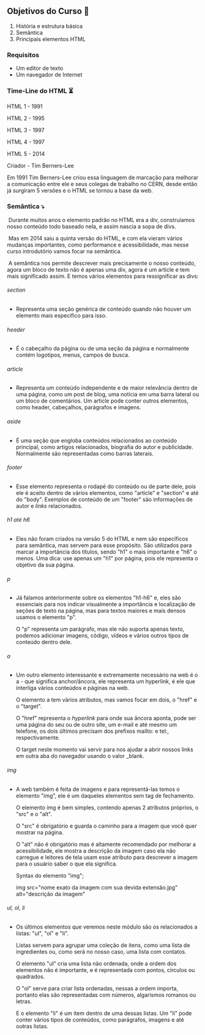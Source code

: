 ## Objetivos do Curso :bookmark_tabs:

1. História e estrutura básica
2. Semântica
3. Principais elementos HTML

### Requisitos

- Um editor de texto
- Um navegador de Internet



### Time-Line do HTML :hourglass_flowing_sand:

HTML 1 - 1991

HTML 2 - 1995

HTML 3 - 1997

HTML 4 - 1997

HTML 5 - 2014

Criador - Tim Berners-Lee

Em 1991 Tim Berners-Lee criou essa linguagem de marcação para melhorar a comunicação entre ele e seus colegas de trabalho no CERN, desde então já surgiram 5 versões e o HTML se tornou a base da web.

### Semântica :arrow_heading_down:

​	Durante muitos anos o elemento padrão no HTML era a div, construíamos nosso conteúdo todo baseado nela, e assim nascia a sopa de divs.

​	Mas em 2014 saiu a quinta versão do HTML, e com ela vieram vários mudanças importantes, como performance e acessibilidade, mas nesse curso introdutório vamos focar na semântica.

​	A semântica nos permite descrever mais precisamente o nosso conteúdo, agora um bloco de texto não é apenas uma div, agora é um article e tem mais significado assim. E temos vários elementos para ressignificar as divs:

###### section

- Representa uma seção genérica de conteúdo quando não houver um elemento mais específico para isso.

###### header

- É o cabeçalho da página ou de uma seção da página e normalmente contém logotipos, menus, campos de busca.

###### article

- Representa um conteúdo independente e de maior relevância dentro de uma página, como um post de blog, uma notícia em uma barra lateral ou um bloco de comentários. Um article pode conter outros elementos, como header, cabeçalhos, parágrafos e imagens.

###### aside

- É uma seção que engloba conteúdos relacionados ao conteúdo principal, como artigos relacionados, biografia do autor e publicidade. Normalmente são representadas como barras laterais.

###### footer

- Esse elemento representa o rodapé do conteúdo ou de parte dele, pois ele é aceito dentro de vários elementos, como "article" e "section" e até do "body". Exemplos de conteúdo de um "footer" são informações de autor e *links* relacionados.

###### h1 até h6

- Eles não foram criados na versão 5 do HTML e nem são específicos para semântica, mas servem para esse propósito. São utilizados para marcar a importância dos títulos, sendo "h1" o mais importante e "h6" o menos. Uma dica: use apenas um "h1" por página, pois ele representa o objetivo da sua página.

###### p

- Já falamos anteriormente sobre os elementos "h1-h6" e, eles são essenciais para nos indicar visualmente a importância e localização de seções de texto na página, mas para textos maiores e mais densos usamos o elemento "p".

  O "p" representa um parágrafo, mas ele não suporta apenas texto, podemos adicionar imagens, código, vídeos e vários outros tipos de conteúdo dentro dele.

###### a

- Um outro elemento interessante e extremamente necessário na web é o a - que significa anchor/âncora, ele representa um hyperlink, é ele que interliga vários conteúdos e páginas na web.

  O elemento a tem vários atributos, mas vamos focar em dois, o "href" e o "target".

  O "href" representa o *hyperlink* para onde sua âncora aponta, pode ser uma página do seu ou de outro site, um e-mail e até mesmo um telefone, os dois últimos precisam dos prefixos mailto: e tel:, respectivamente.

  O target neste momento vai servir para nos ajudar a abrir nossos links em outra aba do navegador usando o valor _blank.

###### img

- A web também é feita de imagens e para representá-las temos o elemento "img", ele é um daqueles elementos sem tag de fechamento.

  O elemento img é bem simples, contendo apenas 2 atributos próprios, o "src" e o "alt".

  O "src" é obrigatório e guarda o caminho para a imagem que você quer mostrar na página.

  O "alt" não é obrigatório mas é altamente recomendado por melhorar a acessibilidade, ele mostra a descrição da imagem caso ela não carregue e leitores de tela usam esse atributo para descrever a imagem para o usuário saber o que ela significa.

  Syntax do elemento "img";

  img src="nome exato da imagem com sua devida extensão.jpg" alt="descrição da imagem"

###### ul, ol, li

- Os últimos elementos que veremos neste módulo são os relacionados a listas: "ul", "ol" e "li".

  Listas servem para agrupar uma coleção de itens, como uma lista de ingredientes ou, como será no nosso caso, uma lista com contatos.

  O elemento "ul" cria uma lista não ordenada, onde a ordem dos elementos não é importante, e é representada com pontos, círculos ou quadrados.

  O "ol" serve para criar lista ordenadas, nessas a ordem importa, portanto elas são representadas com números, algarismos romanos ou letras.

  E o elemento "li" é um item dentro de uma dessas listas. Um "li" pode conter vários tipos de conteúdos, como parágrafos, imagens e até outras listas.

